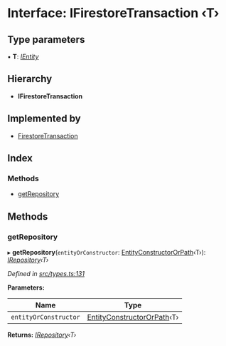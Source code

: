 
# Interface: IFirestoreTransaction ‹**T**›

## Type parameters

▪ **T**: *[IEntity](ientity.md)*

## Hierarchy

* **IFirestoreTransaction**

## Implemented by

* [FirestoreTransaction](../classes/firestoretransaction.md)

## Index

### Methods

* [getRepository](ifirestoretransaction.md#getrepository)

## Methods

###  getRepository

▸ **getRepository**(`entityOrConstructor`: [EntityConstructorOrPath](../globals.md#entityconstructororpath)‹T›): *[IRepository](../globals.md#irepository)‹T›*

*Defined in [src/types.ts:131](https://github.com/wovalle/fireorm/blob/ad1a9c5/src/types.ts#L131)*

**Parameters:**

Name | Type |
------ | ------ |
`entityOrConstructor` | [EntityConstructorOrPath](../globals.md#entityconstructororpath)‹T› |

**Returns:** *[IRepository](../globals.md#irepository)‹T›*
